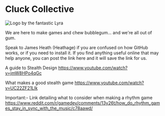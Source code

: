 # Cluck Collective
![Logo by the fantastic Lyra](https://i.imgur.com/mANHIm5.png)

We are here to make games and chew bubblegum... and we're all out of gum.

Speak to James Heath (Heathage) if you are confused on how GitHub works, or if you need to install it. 
If you find anything useful online that may help anyone, you can post the link here and it will save the link for us. 

A guide to Stealth Design
https://www.youtube.com/watch?v=jmW8HPo4qGc

What makes a good stealth game
https://www.youtube.com/watch?v=UC22ZF21Llk

Important:- Link detailing what to consider when making a rhythm game
https://www.reddit.com/r/gamedev/comments/13y26t/how_do_rhythm_games_stay_in_sync_with_the_music/c78aawd/
